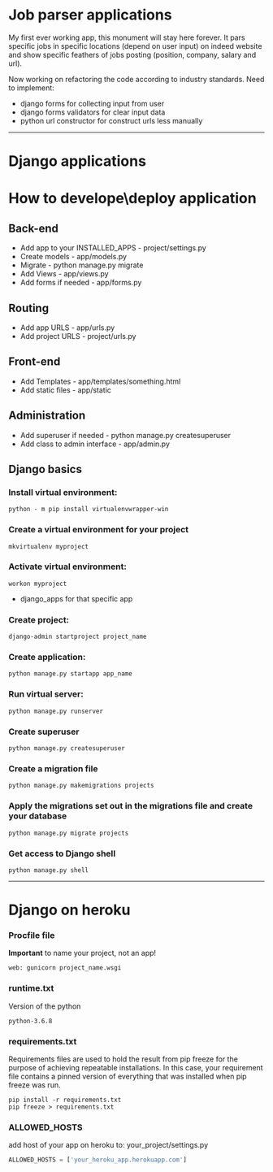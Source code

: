 # Job parser applications

My first ever working app, this monument will stay here forever. It pars specific jobs in specific locations (depend on user input) on indeed website and show specific feathers of jobs posting (position, company, salary and url).

Now working on refactoring the code according to industry standards. Need to implement:
- django forms for collecting input from user
- django forms validators for clear input data
- python url constructor for construct urls less manually

---

# Django applications

# How to develope\deploy application
## Back-end
- Add app to your INSTALLED_APPS - project/settings.py
- Create models - app/models.py
- Migrate - python manage.py migrate
- Add Views - app/views.py
- Add forms if needed - app/forms.py
## Routing
- Add app URLS - app/urls.py
- Add project URLS - project/urls.py
## Front-end
- Add Templates - app/templates/something.html
- Add static files - app/static
## Administration
- Add superuser if needed - python manage.py createsuperuser
- Add class to admin interface - app/admin.py

## Django basics

### Install virtual environment:
```
python - m pip install virtualenvwrapper-win
```

### Create a virtual environment for your project
```
mkvirtualenv myproject
```

### Activate virtual environment:
```
workon myproject
```
- django_apps for that specific app

### Create project:
```
django-admin startproject project_name
```

### Create application:
```
python manage.py startapp app_name
```

### Run virtual server:
```
python manage.py runserver
```

### Create superuser
```
python manage.py createsuperuser
```

### Create a migration file
```
python manage.py makemigrations projects
```
### Apply the migrations set out in the migrations file and create your database
```
python manage.py migrate projects
```
### Get access to Django shell
```
python manage.py shell
```

---
# Django on heroku

### Procfile file
**Important** to name your project, not an app!
```
web: gunicorn project_name.wsgi
```
### runtime.txt
Version of the python
```
python-3.6.8
```

### requirements.txt
Requirements files are used to hold the result from pip freeze for the purpose of achieving repeatable installations. In this case, your requirement file contains a pinned version of everything that was installed when pip freeze was run.
```
pip install -r requirements.txt
pip freeze > requirements.txt
```

### ALLOWED_HOSTS
add host of your app on heroku to: your_project/settings.py

```python
ALLOWED_HOSTS = ['your_heroku_app.herokuapp.com']
```
